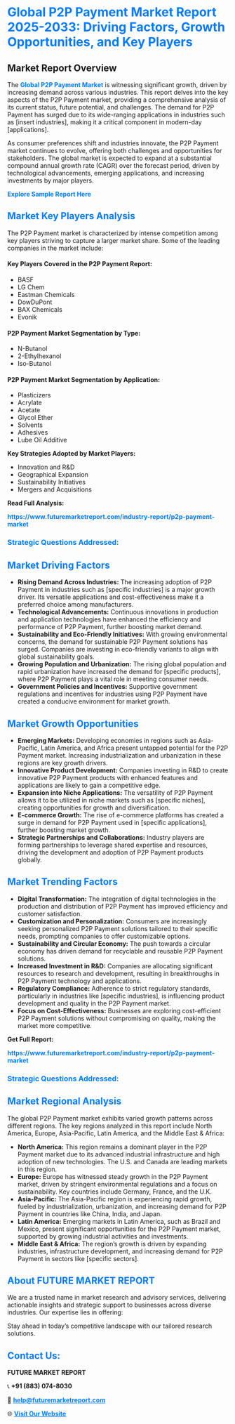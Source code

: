 <h1 style="color: #007BFF;">Global P2P Payment Market Report 2025-2033: Driving Factors, Growth Opportunities, and Key Players</h1>

<section id="overview">
<h2>Market Report Overview</h2>
<p>The <a href="https://www.futuremarketreport.com/industry-report/p2p-payment-market" style="color: #007BFF; text-decoration: none;"><strong>Global P2P Payment Market</strong></a> is witnessing significant growth, driven by increasing demand across various industries. This report delves into the key aspects of the P2P Payment market, providing a comprehensive analysis of its current status, future potential, and challenges. The demand for P2P Payment has surged due to its wide-ranging applications in industries such as [insert industries], making it a critical component in modern-day [applications].</p>
<p>As consumer preferences shift and industries innovate, the P2P Payment market continues to evolve, offering both challenges and opportunities for stakeholders. The global market is expected to expand at a substantial compound annual growth rate (CAGR) over the forecast period, driven by technological advancements, emerging applications, and increasing investments by major players.</p>
</section>

<section id="overview">
<p><a href="https://www.futuremarketreport.com/request-sample/reportId=35354" style="color: #007BFF; text-decoration: none;"><strong>Explore Sample Report Here</strong></a></p>
</section>

<section id="key-players">
<h2 style="color: #007BFF;">Market Key Players Analysis</h2>
<p>The P2P Payment market is characterized by intense competition among key players striving to capture a larger market share. Some of the leading companies in the market include:</p>
<h4>Key Players Covered in the P2P Payment Report:</h4>
<ul><li>BASF</li><li>LG Chem</li><li>Eastman Chemicals</li><li>DowDuPont</li><li>BAX Chemicals</li><li>Evonik</li></ul>
<h4>P2P Payment Market Segmentation by Type:</h4>
<ul><li>N-Butanol</li><li>2-Ethylhexanol</li><li>Iso-Butanol</li></ul>

<h4>P2P Payment Market Segmentation by Application:</h4>
<ul><li>Plasticizers</li><li>Acrylate</li><li>Acetate</li><li>Glycol Ether</li><li>Solvents</li><li>Adhesives</li><li>Lube Oil Additive</li></ul>
<p><strong>Key Strategies Adopted by Market Players:</strong></p>
<ul>
<li>Innovation and R&D</li>
<li>Geographical Expansion</li>
<li>Sustainability Initiatives</li>
<li>Mergers and Acquisitions</li>
</ul>
</section>

<section>
<p><strong>Read Full Analysis: </strong></p><a href="https://www.futuremarketreport.com/industry-report/p2p-payment-market" style="color: #007BFF; text-decoration: none;"><strong>https://www.futuremarketreport.com/industry-report/p2p-payment-market</strong></a>
<h3 style="color: #007BFF;">Strategic Questions Addressed:</h3>
</section>

<section id="driving-factors">
<h2 style="color: #007BFF;">Market Driving Factors</h2>
<ul>
<li><strong>Rising Demand Across Industries:</strong> The increasing adoption of P2P Payment in industries such as [specific industries] is a major growth driver. Its versatile applications and cost-effectiveness make it a preferred choice among manufacturers.</li>
<li><strong>Technological Advancements:</strong> Continuous innovations in production and application technologies have enhanced the efficiency and performance of P2P Payment, further boosting market demand.</li>
<li><strong>Sustainability and Eco-Friendly Initiatives:</strong> With growing environmental concerns, the demand for sustainable P2P Payment solutions has surged. Companies are investing in eco-friendly variants to align with global sustainability goals.</li>
<li><strong>Growing Population and Urbanization:</strong> The rising global population and rapid urbanization have increased the demand for [specific products], where P2P Payment plays a vital role in meeting consumer needs.</li>
<li><strong>Government Policies and Incentives:</strong> Supportive government regulations and incentives for industries using P2P Payment have created a conducive environment for market growth.</li>
</ul>
</section>

<section id="growth-opportunities">
<h2 style="color: #007BFF;">Market Growth Opportunities</h2>
<ul>
<li><strong>Emerging Markets:</strong> Developing economies in regions such as Asia-Pacific, Latin America, and Africa present untapped potential for the P2P Payment market. Increasing industrialization and urbanization in these regions are key growth drivers.</li>
<li><strong>Innovative Product Development:</strong> Companies investing in R&D to create innovative P2P Payment products with enhanced features and applications are likely to gain a competitive edge.</li>
<li><strong>Expansion into Niche Applications:</strong> The versatility of P2P Payment allows it to be utilized in niche markets such as [specific niches], creating opportunities for growth and diversification.</li>
<li><strong>E-commerce Growth:</strong> The rise of e-commerce platforms has created a surge in demand for P2P Payment used in [specific applications], further boosting market growth.</li>
<li><strong>Strategic Partnerships and Collaborations:</strong> Industry players are forming partnerships to leverage shared expertise and resources, driving the development and adoption of P2P Payment products globally.</li>
</ul>
</section>

<section id="trending-factors">
<h2 style="color: #007BFF;">Market Trending Factors</h2>
<ul>
<li><strong>Digital Transformation:</strong> The integration of digital technologies in the production and distribution of P2P Payment has improved efficiency and customer satisfaction.</li>
<li><strong>Customization and Personalization:</strong> Consumers are increasingly seeking personalized P2P Payment solutions tailored to their specific needs, prompting companies to offer customizable options.</li>
<li><strong>Sustainability and Circular Economy:</strong> The push towards a circular economy has driven demand for recyclable and reusable P2P Payment solutions.</li>
<li><strong>Increased Investment in R&D:</strong> Companies are allocating significant resources to research and development, resulting in breakthroughs in P2P Payment technology and applications.</li>
<li><strong>Regulatory Compliance:</strong> Adherence to strict regulatory standards, particularly in industries like [specific industries], is influencing product development and quality in the P2P Payment market.</li>
<li><strong>Focus on Cost-Effectiveness:</strong> Businesses are exploring cost-efficient P2P Payment solutions without compromising on quality, making the market more competitive.</li>
</ul>
</section>

<section>
<p><strong>Get Full Report: </strong></p><a href="https://www.futuremarketreport.com/industry-report/p2p-payment-market" style="color: #007BFF; text-decoration: none;"><strong>https://www.futuremarketreport.com/industry-report/p2p-payment-market</strong></a>
<h3 style="color: #007BFF;">Strategic Questions Addressed:</h3>
</section>


<section id="regional-analysis">
<h2 style="color: #007BFF;">Market Regional Analysis</h2>
<p>The global P2P Payment market exhibits varied growth patterns across different regions. The key regions analyzed in this report include North America, Europe, Asia-Pacific, Latin America, and the Middle East & Africa:</p>
<ul>
<li><strong>North America:</strong> This region remains a dominant player in the P2P Payment market due to its advanced industrial infrastructure and high adoption of new technologies. The U.S. and Canada are leading markets in this region.</li>
<li><strong>Europe:</strong> Europe has witnessed steady growth in the P2P Payment market, driven by stringent environmental regulations and a focus on sustainability. Key countries include Germany, France, and the U.K.</li>
<li><strong>Asia-Pacific:</strong> The Asia-Pacific region is experiencing rapid growth, fueled by industrialization, urbanization, and increasing demand for P2P Payment in countries like China, India, and Japan.</li>
<li><strong>Latin America:</strong> Emerging markets in Latin America, such as Brazil and Mexico, present significant opportunities for the P2P Payment market, supported by growing industrial activities and investments.</li>
<li><strong>Middle East & Africa:</strong> The region’s growth is driven by expanding industries, infrastructure development, and increasing demand for P2P Payment in sectors like [specific sectors].</li>
</ul>
</section>

<footer>
<h2 style="color: #007BFF;">About FUTURE MARKET REPORT</h2>
<p>We are a trusted name in market research and advisory services, delivering actionable insights and strategic support to businesses across diverse industries. Our expertise lies in offering:</p>

<p>Stay ahead in today’s competitive landscape with our tailored research solutions.</p>

<h2 style="color: #007BFF;">Contact Us:</h2>
<p><strong>FUTURE MARKET REPORT</strong></p>
<p>📞 <strong>+91 (883) 074-8030</strong></p>
<p>📧 <strong><a href="mailto:help@futuremarketreport.com" style="color: #007BFF;">help@futuremarketreport.com</a></strong></p>
<p>🌐 <strong><a href="https://www.futuremarketreport.com/" style="color: #007BFF;">Visit Our Website</a></strong></p>
</footer>
